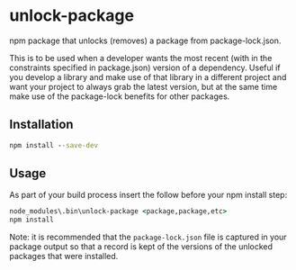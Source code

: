 # unlock-package

npm package that unlocks (removes) a package from package-lock.json.

This is to be used when a developer wants the most recent (with in the constraints specified in package.json) version
of a dependency.  Useful if you develop a library and make use of that library in a different project and want your project to always grab the latest
version, but at the same time make use of the package-lock benefits for other packages.

## Installation

``` bat
npm install --save-dev
```

## Usage

As part of your build process insert the follow before your npm install step:

``` bat
node_modules\.bin\unlock-package <package,package,etc>
npm install
```

Note: it is recommended that the `package-lock.json` file is captured in your package output so that a record is kept of the versions of the unlocked packages that were installed.
